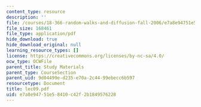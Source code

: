 ```yaml
---
content_type: resource
description: ''
file: /courses/18-366-random-walks-and-diffusion-fall-2006/e7a8e94751e58410c42f2b1849576228_lec09.pdf
file_size: 168461
file_type: application/pdf
hide_download: true
hide_download_original: null
learning_resource_types: []
license: https://creativecommons.org/licenses/by-nc-sa/4.0/
ocw_type: OCWFile
parent_title: Study Materials
parent_type: CourseSection
parent_uid: 9d04499e-d235-e70a-2c44-99ebecc6b597
resourcetype: Document
title: lec09.pdf
uid: e7a8e947-51e5-8410-c42f-2b1849576228
---
```


